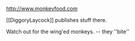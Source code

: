 http://www.monkeyfood.com

[[DiggoryLaycock]] publishes stuff there.

Watch out for the wing'ed monkeys. -- they ''bite''